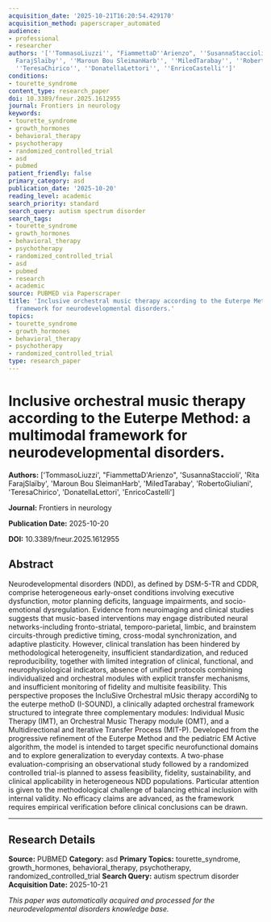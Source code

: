 ```yaml
---
acquisition_date: '2025-10-21T16:20:54.429170'
acquisition_method: paperscraper_automated
audience:
- professional
- researcher
authors: '[''TommasoLiuzzi'', "FiammettaD''Arienzo", ''SusannaStaccioli'', ''Rita
  FarajSlaïby'', ''Maroun Bou SleimanHarb'', ''MiledTarabay'', ''RobertoGiuliani'',
  ''TeresaChirico'', ''DonatellaLettori'', ''EnricoCastelli'']'
conditions:
- tourette_syndrome
content_type: research_paper
doi: 10.3389/fneur.2025.1612955
journal: Frontiers in neurology
keywords:
- tourette_syndrome
- growth_hormones
- behavioral_therapy
- psychotherapy
- randomized_controlled_trial
- asd
- pubmed
patient_friendly: false
primary_category: asd
publication_date: '2025-10-20'
reading_level: academic
search_priority: standard
search_query: autism spectrum disorder
search_tags:
- tourette_syndrome
- growth_hormones
- behavioral_therapy
- psychotherapy
- randomized_controlled_trial
- asd
- pubmed
- research
- academic
source: PUBMED via Paperscraper
title: 'Inclusive orchestral music therapy according to the Euterpe Method: a multimodal
  framework for neurodevelopmental disorders.'
topics:
- tourette_syndrome
- growth_hormones
- behavioral_therapy
- psychotherapy
- randomized_controlled_trial
type: research_paper
---
```


# Inclusive orchestral music therapy according to the Euterpe Method: a multimodal framework for neurodevelopmental disorders.

**Authors:** ['TommasoLiuzzi', "FiammettaD'Arienzo", 'SusannaStaccioli', 'Rita FarajSlaïby', 'Maroun Bou SleimanHarb', 'MiledTarabay', 'RobertoGiuliani', 'TeresaChirico', 'DonatellaLettori', 'EnricoCastelli']

**Journal:** Frontiers in neurology

**Publication Date:** 2025-10-20

**DOI:** 10.3389/fneur.2025.1612955

## Abstract

Neurodevelopmental disorders (NDD), as defined by DSM-5-TR and CDDR, comprise heterogeneous early-onset conditions involving executive dysfunction, motor planning deficits, language impairments, and socio-emotional dysregulation. Evidence from neuroimaging and clinical studies suggests that music-based interventions may engage distributed neural networks-including fronto-striatal, temporo-parietal, limbic, and brainstem circuits-through predictive timing, cross-modal synchronization, and adaptive plasticity. However, clinical translation has been hindered by methodological heterogeneity, insufficient standardization, and reduced reproducibility, together with limited integration of clinical, functional, and neurophysiological indicators, absence of unified protocols combining individualized and orchestral modules with explicit transfer mechanisms, and insufficient monitoring of fidelity and multisite feasibility. This perspective proposes the IncluSive Orchestral mUsic therapy accordiNg to the euterpe methoD (I-SOUND), a clinically adapted orchestral framework structured to integrate three complementary modules: Individual Music Therapy (IMT), an Orchestral Music Therapy module (OMT), and a Multidirectional and Iterative Transfer Process (MIT-P). Developed from the progressive refinement of the Euterpe Method and the pediatric EM Active algorithm, the model is intended to target specific neurofunctional domains and to explore generalization to everyday contexts. A two-phase evaluation-comprising an observational study followed by a randomized controlled trial-is planned to assess feasibility, fidelity, sustainability, and clinical applicability in heterogeneous NDD populations. Particular attention is given to the methodological challenge of balancing ethical inclusion with internal validity. No efficacy claims are advanced, as the framework requires empirical verification before clinical conclusions can be drawn.

---

## Research Details

**Source:** PUBMED
**Category:** asd
**Primary Topics:** tourette_syndrome, growth_hormones, behavioral_therapy, psychotherapy, randomized_controlled_trial
**Search Query:** autism spectrum disorder
**Acquisition Date:** 2025-10-21

*This paper was automatically acquired and processed for the neurodevelopmental disorders knowledge base.*
